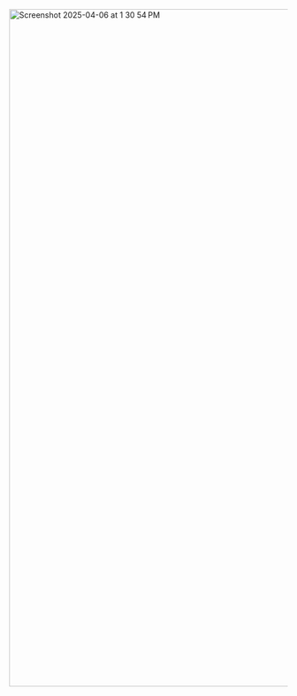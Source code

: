 <img width="1224" alt="Screenshot 2025-04-06 at 1 30 54 PM" src="https://github.com/user-attachments/assets/ddb2628e-12eb-4fea-a4e4-849c6ed8027c" />
